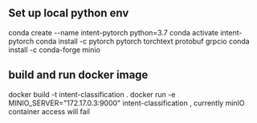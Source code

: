 ## Set up local python env
conda create --name intent-pytorch python=3.7
conda activate intent-pytorch
conda install -c pytorch pytorch torchtext protobuf grpcio
conda install -c conda-forge minio

## build and run docker image
docker build -t intent-classification .
docker run  -e MINIO_SERVER="172.17.0.3:9000" intent-classification
<TODO>, currently minIO container access will fail
